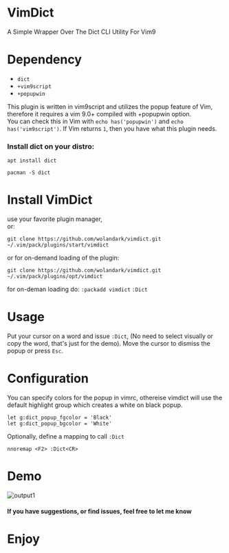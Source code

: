 # VimDict
A Simple Wrapper Over The Dict CLI Utility For Vim9

# Dependency

- `dict`
- `+vim9script`
- `+popupwin`

This plugin is written in vim9script and utilizes the popup feature of Vim, therefore it requires a vim 9.0+ compiled with +popupwin option. <br> You can check this in Vim with `echo has('popupwin')` and `echo has('vim9script')`.
If Vim returns `1`, then you have what this plugin needs.

### Install dict on your distro:
`apt install dict`

`pacman -S dict`

# Install VimDict
use your favorite plugin manager, <br> or:
```
git clone https://github.com/wolandark/vimdict.git ~/.vim/pack/plugins/start/vimdict
```

or for on-demand loading of the plugin:

```
git clone https://github.com/wolandark/vimdict.git ~/.vim/pack/plugins/opt/vimdict
```
for on-deman loading do:
`:packadd vimdict`
`:Dict`

# Usage
Put your cursor on a word and issue `:Dict`, (No need to select visually or copy the word, that's just for the demo). Move the cursor to dismiss the popup or press `Esc`.

# Configuration 
You can specify colors for the popup in vimrc, othereise vimdict will use the default highlight group which creates a white on black popup.

```
let g:dict_popup_fgcolor = 'Black'
let g:dict_popup_bgcolor = 'White'
```
Optionally, define a mapping to call `:Dict`

`nnoremap <F2> :Dict<CR>`

# Demo
![output1](https://github.com/wolandark/vimdict/assets/107309764/c414e1c6-8700-4da1-8832-46c732431a2f)

#### If you have suggestions, or find issues, feel free to let me know

# Enjoy
